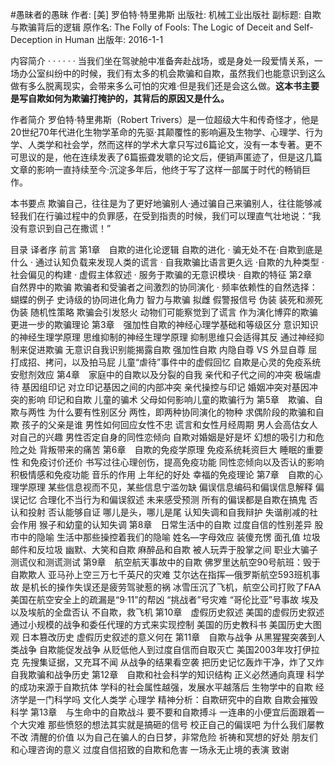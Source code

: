 #愚昧者的愚昧
作者:  [美] 罗伯特·特里弗斯
出版社: 机械工业出版社
副标题: 自欺与欺骗背后的逻辑
原作名: The Folly of Fools: The Logic of Deceit and Self-Deception in Human
出版年: 2016-1-1

 内容简介  · · · · · ·
当我们坐在驾驶舱中准备奔赴战场，或是身处一段爱情关系，一场办公室纠纷中的时候，我们有太多的机会欺骗和自欺，虽然我们也能意识到这么做有多么脱离现实，会带来多么可怕的灾难·但是我们还是会这么做。**这本书主要是写自欺如何为欺骗打掩护的，其背后的原因又是什么。**

作者简介 
罗伯特·特里弗斯（Robert Trivers）是一位超级大牛和传奇怪才，他是20世纪70年代进化生物学革命的先驱·其颠覆性的影响遍及生物学、心理学、行为学、人类学和社会学，然而这样的学术大拿只写过6篇论文，没有一本专著。更不可思议的是，他在连续发表了6篇振聋发聩的论文后，便销声匿迹了，但是这几篇文章的影响一直持续至今·沉淀多年后，他终于写了这样一部属于时代的畅销巨作。

本书要点
欺骗自己，往往是为了更好地骗别人·通过骗自己来骗别人，往往能够减轻我们在行骗过程中的负罪感，在受到指责的时候，我们可以理直气壮地说：“我没有意识到自己在撒谎！”


目录
译者序
前言
第1章　自欺的进化论逻辑
自欺的进化  · 骗无处不在·自欺到底是什么 · 通过认知负载来发现人类的谎言 · 自我欺骗比语言更久远 ·自欺的九种类型 · 社会偏见的构建 · 虚假主体叙述 · 服务于欺骗的无意识模块 · 自欺的特征
第2章　自然界中的欺骗
欺骗者和受骗者之间激烈的协同演化 · 
频率依赖性的自然选择：蝴蝶的例子
史诗级的协同进化角力
智力与欺骗
拟雌
假警报信号
伪装
装死和濒死伪装
随机性策略
欺骗会引发怒火
动物们可能察觉到了谎言
作为演化博弈的欺骗
更进一步的欺骗理论
第3章　强加性自欺的神经心理学基础和等级区分
意识知识的神经生理学原理
思维抑制的神经生理学原理
抑制思维只会适得其反
通过神经抑制来促进欺骗
无意识自我识别能揭露自欺
强加性自欺
内隐自尊 VS 外显自尊
屈打成招、拷问，以及拍马屁
儿童“虐待”事件中的虚假回忆
自欺是心灵的免疫系统
安慰剂效应
第4章　家庭中的自欺以及分裂的自我
亲代和子代之间的冲突
极端虐待
基因组印记
对立印记基因之间的内部冲突
亲代操控与印记
婚姻冲突对基因冲突的影响
印记和自欺
儿童的骗术
父母如何影响儿童的欺骗行为
第5章　欺骗、自欺与两性
为什么要有性别区分
两性，即两种协同演化的物种
求偶阶段的欺骗和自欺
孩子的父亲是谁
男性如何回应女性不忠
谎言和女性月经周期
男人会高估女人对自己的兴趣
男性否定自身的同性恋倾向
自欺对婚姻是好是坏
幻想的吸引力和危险之处
背叛带来的痛苦
第6章　自欺的免疫学原理
免疫系统耗资巨大
睡眠的重要性
和免疫讨价还价
书写过往心理创伤，提高免疫功能
同性恋倾向以及否认的影响
积极情感和免疫功能
音乐的作用
上年纪的好处
幸福的免疫理论
第7章　自欺的心理学原理
某些信息视而不见，某些信息宁滥勿缺
偏误信息编码和偏误信息解释
偏误记忆
合理化不当行为和偏误叙述
未来感受预测
所有的偏误都是自欺在搞鬼
否认和投射
否认能够自证
哪儿是头，哪儿是尾
认知失调和自我辩护
失谐削减的社会作用
猴子和幼童的认知失调
第8章　日常生活中的自欺
过度自信的性别差异
股市中的隐喻
生活中那些操控着我们的隐喻
姓名—字母效应
装傻充愣
面孔值
垃圾邮件和反垃圾
幽默、大笑和自欺
麻醉品和自欺
被人玩弄于股掌之间
职业大骗子
测谎仪和测谎测试
第9章　航空航天事故中的自欺
佛罗里达航空90号航班：毁于自欺欺人
亚马孙上空三万七千英尺的灾难
艾尔达在指挥—俄罗斯航空593班机事故
是机长的操作失误还是疲劳驾驶惹的祸
冰雪压沉了飞机，航空公司打败了FAA
美国在航空安全上的疏漏是“9·11”的帮凶
“挑战者”号灾难
“哥伦比亚”号事故
埃及以及埃航的全盘否认
不自欺，救飞机
第10章　虚假历史叙述
美国的虚假历史叙述
通过小规模的战争和委任代理的方式来实现控制
美国的历史教科书
美国历史大图观
日本篡改历史
虚假历史叙述的意义何在
第11章　自欺与战争
从黑猩猩突袭到人类战争
自欺能促发战争
从贬低他人到过度自信而自取灭亡
美国2003年攻打伊拉克
先搜集证据，又充耳不闻
从战争的结果看空袭
把历史记忆轰炸干净，炸了又炸
自我欺骗和战争历史
第12章　自欺和社会科学的知识结构
正义必然通向真理
科学的成功来源于自欺抗体
学科的社会属性越强，发展水平越落后
生物学中的自欺
经济学是一门科学吗
文化人类学
心理学
精神分析：自欺研究中的自欺
自欺会摧毁科学
第13章　与生命中的自欺战斗
要不要和自欺搏斗
一连串的小便宜后面跟着一个大灾难
那些愤怒的想法其实就是搞砸的信号
校正自己的偏误吧
为什么我们屡教不改
清醒的价值
以为自己在骗人的白日梦，非常危险
祈祷和冥想的好处
朋友们和心理咨询的意义
过度自信招致的自欺和危害
一场永无止境的表演
致谢